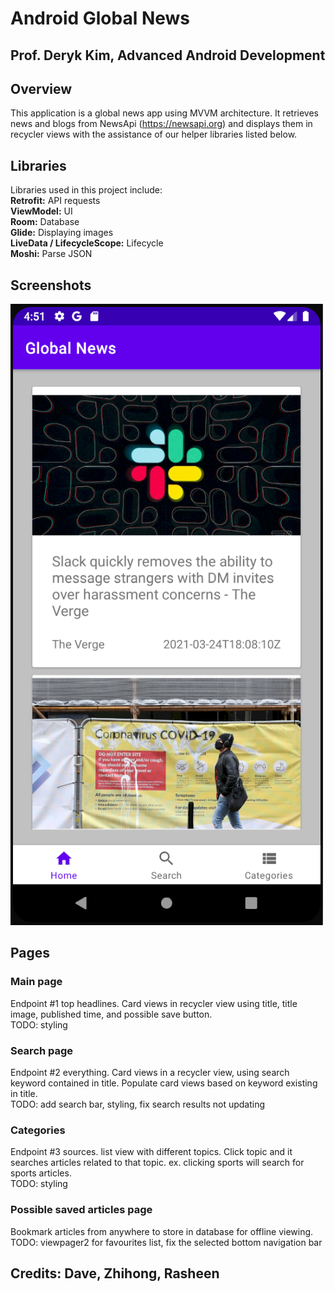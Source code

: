 # Android Global News
## Prof. Deryk Kim, Advanced Android Development

## Overview
This application is a global news app using MVVM architecture. It retrieves news and blogs from NewsApi (https://newsapi.org)
and displays them in recycler views with the assistance of our helper libraries listed below.

## Libraries
Libraries used in this project include:  
**Retrofit:** API requests  
**ViewModel:** UI  
**Room:** Database  
**Glide:** Displaying images  
**LiveData / LifecycleScope:** Lifecycle  
**Moshi:** Parse JSON  

## Screenshots
![](./screenshots/global_news_beta.PNG)

## Pages

### Main page
Endpoint #1 top headlines. Card views in recycler view using title, title image,
published time, and possible save button.  
TODO: styling

### Search page
Endpoint #2 everything. Card views in a recycler view, using search keyword contained in title. Populate card views based on keyword existing in title.  
TODO: add search bar, styling, fix search results not updating

### Categories
Endpoint #3 sources. list view with different topics. Click topic and it searches articles related to that topic. ex. clicking sports will search for sports articles.  
TODO: styling

### Possible saved articles page
Bookmark articles from anywhere to store in database for offline
viewing.  
TODO: viewpager2 for favourites list, fix the selected bottom navigation bar

## Credits: Dave, Zhihong, Rasheen
